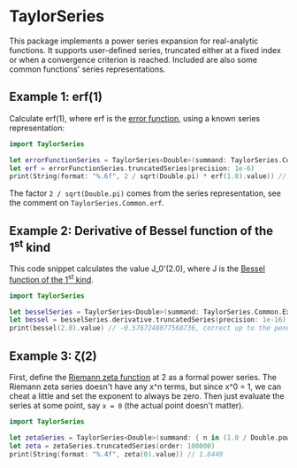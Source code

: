 # TaylorSeries

This package implements a power series expansion for real-analytic functions. It supports user-defined series, truncated either at a fixed index or when a convergence criterion is reached. Included are also some common functions' series representations.

## Example 1: erf(1)
Calculate erf(1), where erf is the [error function](https://en.wikipedia.org/wiki/Error_function), using a known series representation:

```swift
import TaylorSeries

let errorFunctionSeries = TaylorSeries<Double>(summand: TaylorSeries.Common.Expansions.erf)
let erf = errorFunctionSeries.truncatedSeries(precision: 1e-6)
print(String(format: "%.6f", 2 / sqrt(Double.pi) * erf(1.0).value)) // 0.842701
```

The factor `2 / sqrt(Double.pi)` comes from the series representation, see the comment on `TaylorSeries.Common.erf`.

## Example 2: Derivative of Bessel function of the 1<sup>st</sup> kind
This code snippet calculates the value J_0'(2.0), where J is the [Bessel function of the 1<sup>st</sup> kind](https://en.wikipedia.org/wiki/Bessel_function#Bessel_functions_of_the_first_kind:_Jα).

```swift
import TaylorSeries

let besselSeries = TaylorSeries<Double>(summand: TaylorSeries.Common.Expansions.besselJ(0))
let bessel = besselSeries.derivative.truncatedSeries(precision: 1e-16)
print(bessel(2.0).value) // -0.5767248077568736, correct up to the penultimate digit
```

## Example 3: ζ(2)
First, define the [Riemann zeta function](https://en.wikipedia.org/wiki/Riemann_zeta_function) at 2 as a formal power series. The Riemann zeta series doesn't have any x^n terms, but since x^0 = 1, we can cheat a little and set the exponent to always be zero. Then just evaluate the series at some point, say `x = 0` (the actual point doesn't matter).

```swift
import TaylorSeries

let zetaSeries = TaylorSeries<Double>(summand: { n in (1.0 / Double.pow(Double(n + 1), 2), 0) })
let zeta = zetaSeries.truncatedSeries(order: 100000)
print(String(format: "%.4f", zeta(0).value)) // 1.6449
```
